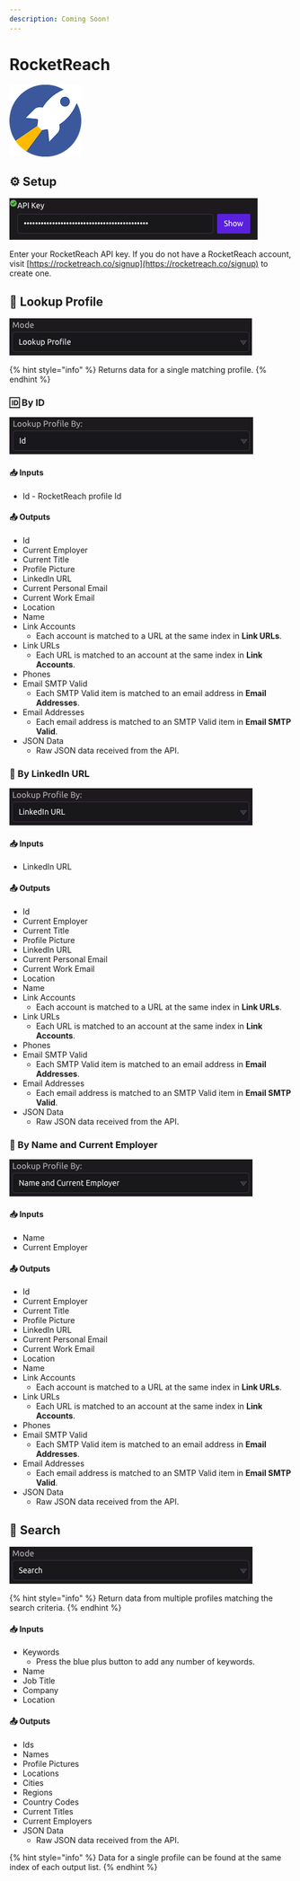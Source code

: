 ```yaml
---
description: Coming Soon!
---
```


# RocketReach

![Find profiles for professionals using RocketReach.](../../.gitbook/assets/rocket_reach.png)

## ⚙ Setup

![](../../.gitbook/assets/screen-shot-2019-07-24-at-4.42.37-pm.png)

Enter your RocketReach API key. If you do not have a RocketReach account, visit [https://rocketreach.co/signup](https://rocketreach.co/signup) to create one.

## 👤 Lookup Profile

![Select Lookup Profile Mode](../../.gitbook/assets/screen-shot-2019-07-24-at-4.48.36-pm.png)

{% hint style="info" %}
Returns data for a single matching profile.
{% endhint %}

### 🆔 By ID

![Select Lookup Profile By Id](../../.gitbook/assets/screen-shot-2019-07-24-at-4.46.30-pm.png)

#### 📥 Inputs

* Id - RocketReach profile Id

#### 📤 Outputs

* Id
* Current Employer
* Current Title
* Profile Picture
* LinkedIn URL
* Current Personal Email
* Current Work Email
* Location
* Name
* Link Accounts
  * Each account is matched to a URL at the same index in **Link URLs**.
* Link URLs
  * Each URL is matched to an account at the same index in **Link Accounts**.
* Phones
* Email SMTP Valid
  * Each SMTP Valid item is matched to an email address in **Email Addresses**.
* Email Addresses
  * Each email address is matched to an SMTP Valid item in **Email SMTP Valid**.
* JSON Data
  * Raw JSON data received from the API.

### 🔗 By LinkedIn URL

![Select Lookup Profile By LinkedIn URL](../../.gitbook/assets/screen-shot-2019-07-24-at-4.46.46-pm.png)

#### 📥 Inputs

* LinkedIn URL

#### 📤 Outputs

* Id
* Current Employer
* Current Title
* Profile Picture
* LinkedIn URL
* Current Personal Email
* Current Work Email
* Location
* Name
* Link Accounts
  * Each account is matched to a URL at the same index in **Link URLs**.
* Link URLs
  * Each URL is matched to an account at the same index in **Link Accounts**.
* Phones
* Email SMTP Valid
  * Each SMTP Valid item is matched to an email address in **Email Addresses**.
* Email Addresses
  * Each email address is matched to an SMTP Valid item in **Email SMTP Valid**.
* JSON Data
  * Raw JSON data received from the API.

### 📔 By Name and Current Employer

![Select Lookup Profile by Name and Current Employer](../../.gitbook/assets/screen-shot-2019-07-24-at-4.47.00-pm.png)

#### 📥 Inputs

* Name
* Current Employer

#### 📤 Outputs

* Id
* Current Employer
* Current Title
* Profile Picture
* LinkedIn URL
* Current Personal Email
* Current Work Email
* Location
* Name
* Link Accounts
  * Each account is matched to a URL at the same index in **Link URLs**.
* Link URLs
  * Each URL is matched to an account at the same index in **Link Accounts**.
* Phones
* Email SMTP Valid
  * Each SMTP Valid item is matched to an email address in **Email Addresses**.
* Email Addresses
  * Each email address is matched to an SMTP Valid item in **Email SMTP Valid**.
* JSON Data
  * Raw JSON data received from the API.

## 🔎 Search

![Select Search Mode](../../.gitbook/assets/screen-shot-2019-07-24-at-4.58.43-pm.png)

{% hint style="info" %}
Return data from multiple profiles matching the search criteria.
{% endhint %}

#### 📥 Inputs

* Keywords
  * Press the blue plus button to add any number of keywords.
* Name
* Job Title
* Company
* Location

#### 📤 Outputs

* Ids
* Names
* Profile Pictures
* Locations
* Cities
* Regions
* Country Codes
* Current Titles
* Current Employers
* JSON Data
  * Raw JSON data received from the API.

{% hint style="info" %}
Data for a single profile can be found at the same index of each output list.
{% endhint %}

